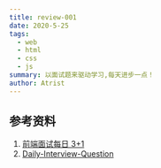 ```yaml
---
title: review-001
date: 2020-5-25
tags:
  - web
  - html
  - css
  - js
summary: 以面试题来驱动学习,每天进步一点！
author: Atrist
---
```


## 参考资料

1. [前端面试每日 3+1](https://github.com/haizlin/fe-interview)
2. [Daily-Interview-Question](https://github.com/Advanced-Frontend/Daily-Interview-Question)
